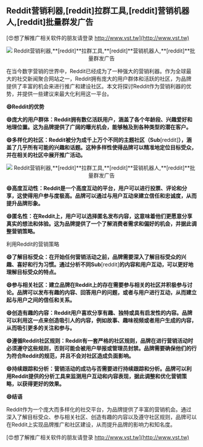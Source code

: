## **Reddit营销利器,**[reddit]**拉群工具,**[reddit]**营销机器人,**[reddit]**批量群发广告**

[😍想了解推广相关软件的朋友请登录 http://www.vst.tw](http://www.vst.tw)

 <center><img src="https://vst.tw/MP4/tuiguang/png/5.png" alt="Reddit营销利器,**[reddit]**拉群工具,**[reddit]**营销机器人,**[reddit]**批量群发广告"></center>

在当今数字营销的世界中，Reddit已经成为了一种强大的营销利器。作为全球最大的社交新闻聚合网站之一，Reddit拥有庞大的用户群体和活跃的社区，为品牌提供了丰富的机会来进行推广和建设社区。本文将探讨Reddit作为营销利器的优势，并提供一些建议来最大化利用这一平台。

**😄Reddit的优势**

**😄庞大的用户群体：Reddit拥有数亿活跃用户，涵盖了各个年龄段、兴趣爱好和地理位置。这为品牌提供了广阔的曝光机会，能够触及到各种类型的潜在客户。**

**😄多样化的社区：Reddit被分为成千上万个不同的主题社区（Sub**[reddit]**），涵盖了几乎所有可能的兴趣和话题。这种多样性使得品牌可以精准地定位目标受众，并在相关的社区中展开推广活动。**

 <center><img src="https://vst.tw/MP4/tuiguang/png/5.png" alt="Reddit营销利器,**[reddit]**拉群工具,**[reddit]**营销机器人,**[reddit]**批量群发广告"></center>

**😄高度互动性：Reddit是一个高度互动的平台，用户可以进行投票、评论和分享，这使得用户参与度极高。品牌可以通过与用户互动来建立信任和忠诚度，从而提升品牌形象。**

**😄匿名性：在Reddit上，用户可以选择匿名发布内容，这意味着他们更愿意分享真实的想法和体验。这为品牌提供了一个了解消费者需求和偏好的机会，并据此调整营销策略。**

利用Reddit的营销策略

**😄了解目标受众：在开始任何营销活动之前，品牌需要深入了解目标受众的兴趣、喜好和行为习惯。通过分析不同Sub**[reddit]**的内容和用户互动，可以更好地理解目标受众的特点。**

**😄参与相关社区：建立品牌在Reddit上的存在需要参与相关的社区并积极参与讨论。品牌可以发布有趣的内容、回答用户的问题，或者与用户进行互动，从而建立起与用户之间的信任和关系。**

**😄创造有趣的内容：Reddit用户喜欢分享有趣、独特或具有启发性的内容。品牌可以利用这一点来创造吸引人的内容，例如故事、趣味视频或者用户生成的内容，从而吸引更多的关注和参与。**

**😄遵循Reddit社区规则：Reddit有一套严格的社区规则，品牌在进行营销活动时必须遵守这些规则，否则可能会被用户举报或管理员封禁。品牌需要确保他们的行为符合Reddit的规范，并且不会对社区造成负面影响。**

**😄持续跟踪和分析：营销活动的成功与否需要进行持续跟踪和分析。品牌可以利用Reddit提供的分析工具来监测用户互动和内容表现，据此调整和优化营销策略，以获得更好的效果。**

**😄结语**

Reddit作为一个庞大而多样化的社交平台，为品牌提供了丰富的营销机会。通过深入了解目标受众、参与相关社区、创造有趣的内容以及遵守社区规则，品牌可以在Reddit上实现品牌推广和社区建设，从而提升品牌的影响力和知名度。

[😍想了解推广相关软件的朋友请登录 http://www.vst.tw](http://www.vst.tw)



